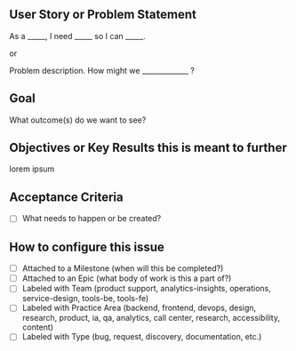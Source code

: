 

## User Story or Problem Statement

As a _____, I need _____ so I can _____.

or

Problem description. How might we _____________ ?

## Goal
What outcome(s) do we want to see?

## Objectives or Key Results this is meant to further
lorem ipsum

## Acceptance Criteria
- [ ] What needs to happen or be created?

## How to configure this issue
- [ ] Attached to a Milestone (when will this be completed?)
- [ ] Attached to an Epic (what body of work is this a part of?)
- [ ] Labeled with Team (product support, analytics-insights, operations, service-design, tools-be, tools-fe)
- [ ] Labeled with Practice Area (backend, frontend, devops, design, research, product, ia, qa, analytics, call center, research, accessibility, content)
- [ ] Labeled with Type (bug, request, discovery, documentation, etc.)
